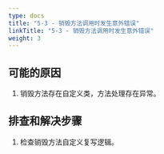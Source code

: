 ```yaml
---
type: docs
title: "5-3 - 销毁方法调用时发生意外错误"
linkTitle: "5-3 - 销毁方法调用时发生意外错误"
weight: 3
---
```


## 可能的原因

1. 销毁方法存在自定义类，方法处理存在异常。

## 排查和解决步骤

1. 检查销毁方法自定义复写逻辑。

<p style="margin-top: 3rem;"> </p>